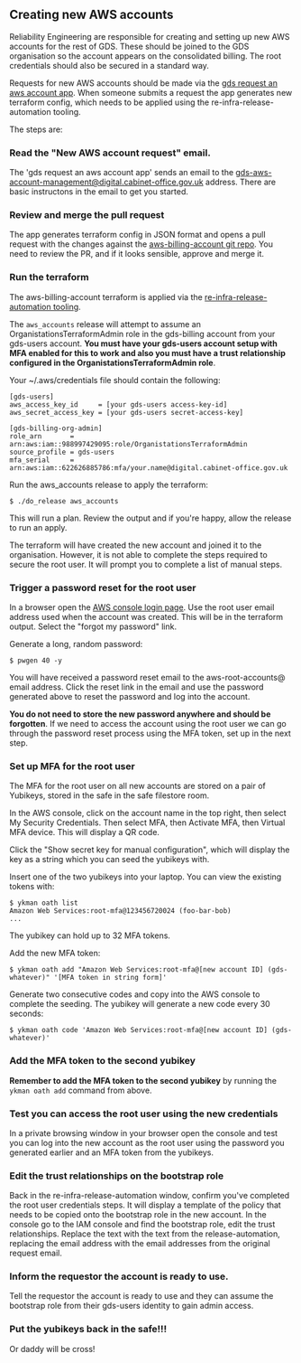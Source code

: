 ## Creating new AWS accounts

Reliability Engineering are responsible for creating and setting up new AWS
accounts for the rest of GDS. These should be joined to the GDS organisation so
the account appears on the consolidated billing. The root credentials should
also be secured in a standard way.

Requests for new AWS accounts should be made via the [gds request an aws account
app](https://gds-request-an-aws-account.cloudapps.digital). When someone submits
a request the app generates new terraform config, which needs to be applied
using the re-infra-release-automation tooling.

The steps are:

### Read the "New AWS account request" email.

The 'gds request an aws account app' sends an email to the
gds-aws-account-management@digital.cabinet-office.gov.uk address. There are
basic instructons in the email to get you started.

### Review and merge the pull request

The app generates terraform config in JSON format and opens a pull request with
the changes against the [aws-billing-account git
repo](https://github.com/alphagov/aws-billing-account/). You need to review the
PR, and if it looks sensible, approve and merge it.

### Run the terraform

The aws-billing-account terraform is applied via the [re-infra-release-automation
tooling](https://github.com/alphagov/re-infra-release-automation).

The `aws_accounts` release will attempt to assume an OrganistationsTerraformAdmin
role in the gds-billing account from your gds-users account. **You must have your
gds-users account setup with MFA enabled for this to work and also you must have
a trust relationship configured in the OrganistationsTerraformAdmin role**.

Your ~/.aws/credentials file should contain the following:

```
[gds-users]
aws_access_key_id     = [your gds-users access-key-id]
aws_secret_access_key = [your gds-users secret-access-key]

[gds-billing-org-admin]
role_arn       = arn:aws:iam::988997429095:role/OrganistationsTerraformAdmin
source_profile = gds-users
mfa_serial     = arn:aws:iam::622626885786:mfa/your.name@digital.cabinet-office.gov.uk
```

Run the aws_accounts release to apply the terraform:

```
$ ./do_release aws_accounts
```

This will run a plan. Review the output and if you're happy, allow the release
to run an apply.

The terraform will have created the new account and joined it to the
organisation. However, it is not able to complete the steps required to secure
the root user. It will prompt you to complete a list of manual steps.

### Trigger a password reset for the root user

In a browser open the [AWS console login page](http://console.aws.amazon.com/).
Use the root user email address used when the account was created. This will be
in the terraform output. Select the "forgot my password" link.

Generate a long, random password:

```
$ pwgen 40 -y
```

You will have received a password reset email to the aws-root-accounts@ email
address. Click the reset link in the email and use the password generated above
to reset the password and log into the account.

**You do not need to store the new password anywhere and should be forgotten**.
If we need to access the account using the root user we can go through the
password reset process using the MFA token, set up in the next step.

### Set up MFA for the root user

The MFA for the root user on all new accounts are stored on a pair of Yubikeys,
stored in the safe in the safe filestore room.

In the AWS console, click on the account name in the top right, then select My
Security Credentials. Then select MFA, then Activate MFA, then Virtual MFA
device. This will display a QR code.

Click the "Show secret key for manual configuration", which will display the key
as a string which you can seed the yubikeys with.

Insert one of the two yubikeys into your laptop. You can view the existing
tokens with:

```
$ ykman oath list
Amazon Web Services:root-mfa@123456720024 (foo-bar-bob)
...
```

The yubikey can hold up to 32 MFA tokens.

Add the new MFA token:

```
$ ykman oath add "Amazon Web Services:root-mfa@[new account ID] (gds-whatever)" '[MFA token in string form]'
```

Generate two consecutive codes and copy into the AWS console to complete the
seeding. The yubikey will generate a new code every 30 seconds:

```
$ ykman oath code 'Amazon Web Services:root-mfa@[new account ID] (gds-whatever)'
```

### Add the MFA token to the second yubikey

**Remember to add the MFA token to the second yubikey** by running the `ykman
oath add` command from above.

### Test you can access the root user using the new credentials

In a private browsing window in your browser open the console and test you can
log into the new account as the root user using the password you generated
earlier and an MFA token from the yubikeys.

### Edit the trust relationships on the bootstrap role

Back in the re-infra-release-automation window, confirm you've completed the
root user credentials steps. It will display a template of the policy that needs
to be copied onto the bootstrap role in the new account. In the console go to
the IAM console and find the bootstrap role, edit the trust relationships.
Replace the text with the text from the release-automation, replacing
the email address with the email addresses from the original request email.

### Inform the requestor the account is ready to use.

Tell the requestor the account is ready to use and they can assume the
bootstrap role from their gds-users identity to gain admin access.

### Put the yubikeys back in the safe!!!

Or daddy will be cross!

